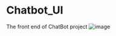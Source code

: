 # Chatbot_UI
The front end of ChatBot project
![image](https://github.com/zsb8/Chatbot_UI/assets/75282285/d8a294db-871d-46cd-9bc0-6437735d78de)
